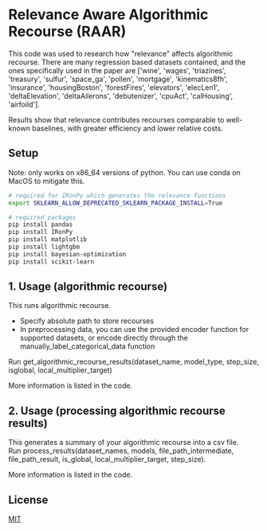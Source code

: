 # Relevance Aware Algorithmic Recourse (RAAR)

This code was used to research how "relevance" affects algorithmic recourse. There are many regression based datasets contained, and the ones specifically used in the paper are ['wine', 'wages', 'triazines', 'treasury', 'sulfur', 'space_ga', 'pollen', 'mortgage', 'kinematics8fh', 'insurance', 'housingBoston', 'forestFires', 'elevators', 'elecLen1', 'deltaElevation', 'deltaAilerons', 'debutenizer', 'cpuAct', 'calHousing', 'airfoild']. 

Results show that relevance contributes recourses comparable to well-known baselines, with greater efficiency and lower relative costs.

## Setup
Note: only works on x86_64 versions of python. You can use conda on MacOS to mitigate this. 

```bash
# required for IRonPy which generates the relevance functions
export SKLEARN_ALLOW_DEPRECATED_SKLEARN_PACKAGE_INSTALL=True 

# required packages
pip install pandas
pip install IRonPy
pip install matplotlib
pip install lightgbm
pip install bayesian-optimization
pip install scikit-learn
```

## 1. Usage (algorithmic recourse)
This runs algorithmic recourse.

- Specify absolute path to store recourses
- In preprocessing data, you can use the provided encoder function for supported datasets, or encode directly through the manually_label_categorical_data function

Run get_algorithmic_recourse_results(dataset_name, model_type, step_size, isglobal, local_multiplier_target) 

More information is listed in the code.

## 2. Usage (processing algorithmic recourse results)
This generates a summary of your algorithmic recourse into a csv file.\
Run process_results(dataset_names, models, file_path_intermediate, file_path_result, is_global, local_multiplier_target, step_size).

More information is listed in the code.


## License

[MIT](https://choosealicense.com/licenses/mit/)
